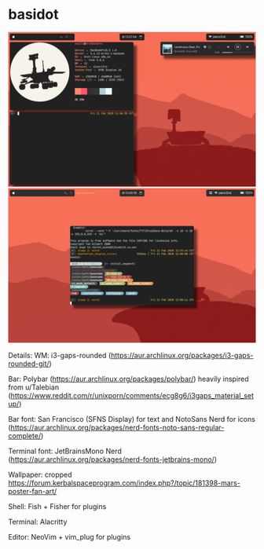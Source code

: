 # basidot

![First screenshot](https://github.com/parmigggiana/basidot/blob/master/Screenshot.png)
![Second screenshot](https://github.com/parmigggiana/basidot/blob/master/Screenshot2.png)

Details: 
WM: i3-gaps-rounded (https://aur.archlinux.org/packages/i3-gaps-rounded-git/)

Bar: Polybar (https://aur.archlinux.org/packages/polybar/)
  heavily inspired from u/Talebian (https://www.reddit.com/r/unixporn/comments/ecg8g6/i3gaps_material_setup/)

Bar font: San Francisco (SFNS Display) for text and NotoSans Nerd for icons (https://aur.archlinux.org/packages/nerd-fonts-noto-sans-regular-complete/)

Terminal font: JetBrainsMono Nerd (https://aur.archlinux.org/packages/nerd-fonts-jetbrains-mono/)

Wallpaper: cropped https://forum.kerbalspaceprogram.com/index.php?/topic/181398-mars-poster-fan-art/ 

Shell: Fish + Fisher for plugins

Terminal: Alacritty

Editor: NeoVim + vim_plug for plugins
